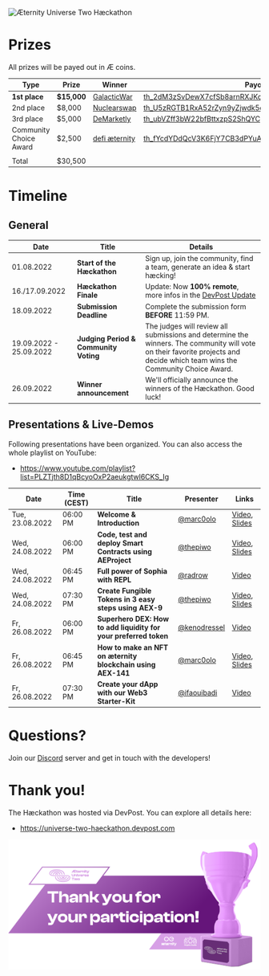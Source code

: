 
![Æternity Universe Two Hæckathon](./images/haeckathon_banner.png)

# Prizes

All prizes will be payed out in Æ coins.

| Type | Prize | Winner | Payout |
|---|---|---|---|
| **1st place** | **$15,000** | [GalacticWar](https://devpost.com/software/galacticwar-xdur2t) | [th_2dM3zSvDewX7cfSb8arnRXJKoH1Pxgd182up4fyeCWoUVpriv6](https://explorer.aeternity.io/transactions/th_2dM3zSvDewX7cfSb8arnRXJKoH1Pxgd182up4fyeCWoUVpriv6) |
| 2nd place | $8,000 | [Nuclearswap](https://devpost.com/software/nuclearswp) | [th_U5zRGTB1RxA52rZyn9yZjwdk5qvVhsKjN22C7XiCWxAg1KoGG](https://explorer.aeternity.io/transactions/th_U5zRGTB1RxA52rZyn9yZjwdk5qvVhsKjN22C7XiCWxAg1KoGG) |
| 3rd place | $5,000 | [DeMarketly](https://devpost.com/software/paydii-865dmb) | [th_ubVZff3bW22bfBttxzpS2ShQYCpRW9qs17vhcu5Xu4UH7BnJq](https://explorer.aeternity.io/transactions/th_ubVZff3bW22bfBttxzpS2ShQYCpRW9qs17vhcu5Xu4UH7BnJq) |
| Community Choice Award | $2,500 | [defi æternity](https://devpost.com/software/defi-aeternity) | [th_fYcdYDdQcV3K6FjY7CB3dPYuAa2w9M2jVQDcPcna7VZMMaoqf](https://explorer.aeternity.io/transactions/th_fYcdYDdQcV3K6FjY7CB3dPYuAa2w9M2jVQDcPcna7VZMMaoqf) |
| | | | |
| Total | $30,500 | | |

# Timeline

## General

| Date | Title | Details |
|---|---|---|
| 01.08.2022 | **Start of the Hæckathon** | Sign up, join the community, find a team, generate an idea & start hæcking! |
| 16./17.09.2022 | **Hæckathon Finale** | Update: Now **100% remote**, more infos in the [DevPost Update](https://universe-two-haeckathon.devpost.com/updates/23825-haeckation-finale-final-countdown-presentations-now-100-remote) |
| 18.09.2022 | **Submission Deadline** | Complete the submission form **BEFORE** 11:59 PM. |
| 19.09.2022 - 25.09.2022 | **Judging Period & Community Voting** | The judges will review all submissions and determine the winners. The community will vote on their favorite projects and decide which team wins the Community Choice Award. |
| 26.09.2022 | **Winner announcement** | We'll officially announce the winners of the Hæckathon. Good luck! |

## Presentations & Live-Demos

Following presentations have been organized. You can also access the whole playlist on YouTube:
- https://www.youtube.com/playlist?list=PLZTjth8D1qBcyoOxP2aeukgtwl6CKS_Ig

| Date | Time (CEST) | Title | Presenter | Links |
|---|---|---|---|---|
| Tue, 23.08.2022 | 06:00 PM | **Welcome & Introduction** | [@marc0olo](https://github.com/marc0olo) | [Video](https://www.youtube.com/watch?v=1izTRy_dr0I&list=PLZTjth8D1qBcyoOxP2aeukgtwl6CKS_Ig), [Slides](./slides/20220823-UniverseTwoHackathon-Welcome_Intro.pdf) |
| Wed, 24.08.2022 | 06:00 PM | **Code, test and deploy Smart Contracts using AEProject** | [@thepiwo](https://github.com/thepiwo) | [Video](https://www.youtube.com/watch?v=IbsRU2PhNoc&list=PLZTjth8D1qBcyoOxP2aeukgtwl6CKS_Ig), [Slides](./slides/20220824-UniverseTwoHackathon-AEproject.pdf) |
| Wed, 24.08.2022 | 06:45 PM | **Full power of Sophia with REPL** | [@radrow](https://github.com/radrow) | [Video](https://www.youtube.com/watch?v=YpRHHY24O4I&list=PLZTjth8D1qBcyoOxP2aeukgtwl6CKS_Ig) |
| Wed, 24.08.2022 | 07:30 PM | **Create Fungible Tokens in 3 easy steps using AEX-9** | [@thepiwo](https://github.com/thepiwo) | [Video](https://www.youtube.com/watch?v=-_NdKiRG_yk&list=PLZTjth8D1qBcyoOxP2aeukgtwl6CKS_Ig), [Slides](./slides/20220824-UniverseTwoHackathon-AEX-9.pdf) |
| Fr, 26.08.2022 | 06:00 PM | **Superhero DEX: How to add liquidity for your preferred token** | [@kenodressel](https://github.com/kenodressel) | [Video](https://www.youtube.com/watch?v=Gj_td7ssHug&list=PLZTjth8D1qBcyoOxP2aeukgtwl6CKS_Ig) |
| Fr, 26.08.2022 | 06:45 PM | **How to make an NFT on æternity blockchain using AEX-141** | [@marc0olo](https://github.com/marc0olo) | [Video](https://www.youtube.com/watch?v=vv_Wl93dEWo&list=PLZTjth8D1qBcyoOxP2aeukgtwl6CKS_Ig), [Slides](./slides/20220826-UniverseTwoHackathon-create-NFTs-with-AEX-141.pdf) |
| Fr, 26.08.2022 | 07:30 PM | **Create your dApp with our Web3 Starter-Kit** | [@ifaouibadi](https://github.com/ifaouibadi) | [Video](https://www.youtube.com/watch?v=3D1HLBCYXwE&list=PLZTjth8D1qBcyoOxP2aeukgtwl6CKS_Ig) |

# Questions?

Join our [Discord](https://discord.gg/55f8F2jZq4) server and get in touch with the developers!

# Thank you!
The Hæckathon was hosted via DevPost. You can explore all details here:
- https://universe-two-haeckathon.devpost.com

![Æternity Universe Two Hæckathon](./images/thankyou.png)